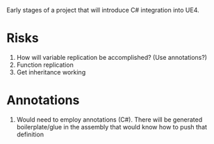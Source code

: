 Early stages of a project that will introduce C# integration into UE4. 
 

# Risks
1. How  will variable replication be accomplished? (Use annotations?)
2. Function replication
3. Get inheritance working

# Annotations
1. Would need to employ annotations (C#). There will be generated boilerplate/glue in the assembly that would know how to push that definition
